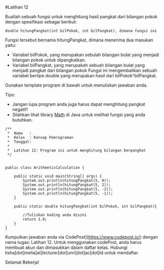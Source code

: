 #Latihan 12

Buatlah sebuah fungsi untuk menghitung hasil pangkat dari bilangan pokok dengan spesifikasi sebagai berikut:
```
double hitungPangkat(int bilPokok, int bilPangkat), dimana fungsi ini
```
Fungsi tersebut bernama hitungPangkat, dimana menerima dua masukan yaitu:
- Variabel bilPokok, yang merupakan sebulah bilangan bulat yang menjadi bilangan pokok untuk dipangkatkan.
- Variabel bilPangkat, yang merupakah sebuah bilangan bulat yang menjadi pangkat dari bilangan pokok
Fungsi ini mengembalikan sebuah variabel bertipe double yang merupakan hasil dari bilPokok^bilPangkat. 

Gunakan template program di bawah untuk menuliskan jawaban anda. 

Tips: 
- Jangan lupa program anda juga harus dapat menghitung pangkat negatif!
- Silahkan lihat library [Math](https://docs.oracle.com/javase/8/docs/api/java/lang/Math.html) di Java untuk melihat fungsi yang anda butuhkan. 

```
/**
 *  Nama   : 
 *  Kelas  : Konsep Pemrograman 
 *  Tanggal: 
 *
 *  Latihan 12: Program ini untuk menghitung bilangan berpangkat
 */


public class ArithmeticCalculation {

    public static void main(String[] args) {
        System.out.println(hitungPangkat(5, 0));
        System.out.println(hitungPangkat(5, 2));
        System.out.println(hitungPangkat(5, -2));
        System.out.println(hitungPangkat(5, -1));
    }
    
    public static double hitungPangkat(int bilPokok, int bilPangkat){
        
        //Tuliskan koding anda disini
        return 1.0;
    }
}

```
Kumpulkan jawaban anda via CodePost](https://www.codepost.io/) dengan nama tugas: Latihan 12. Untuk menggunakan codePost, anda harus membuat akun dan dimasukkan dalam daftar kelas. Hubungi tisha[dot]melia[at]lecturer[dot]unri[dot]ac[dot]id untuk mendaftar.

Selamat Bekerja!

